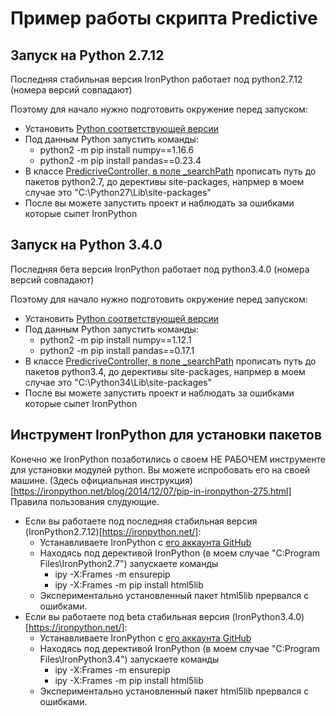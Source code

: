 # Пример работы скрипта Predictive
## Запуск на Python 2.7.12
Последняя стабильная версия IronPython работает под python2.7.12 (номера версий совпадают)

Поэтому для начало нужно подготовить окружение перед запуском:
- Установить [Python соответствующей версии](https://www.python.org/downloads/release/python-2712/)
- Под данным Python запустить команды:
  - python2 -m pip install numpy==1.16.6
  - python2 -m pip install pandas==0.23.4
- В классе [PredicriveController, в поле _searchPath](https://github.com/altamir95/TestPredictive/blob/main/TestPredictive/TestPredictive/Controllers/PredicriveController.cs) прописать путь до пакетов python2.7, до дерективы site-packages, напрмер в моем случае это "C:\Python27\Lib\site-packages"
- После вы можете запустить проект и наблюдать за ошибками которые сыпет IronPython

## Запуск на Python 3.4.0
Последняя бета версия IronPython работает под python3.4.0 (номера версий совпадают)

Поэтому для начало нужно подготовить окружение перед запуском:
- Установить [Python соответствующей версии](https://www.python.org/downloads/release/python-340/)
- Под данным Python запустить команды:
  - python2 -m pip install numpy==1.12.1
  - python2 -m pip install pandas==0.17.1
- В классе [PredicriveController, в поле _searchPath](https://github.com/altamir95/TestPredictive/blob/main/TestPredictive/TestPredictive/Controllers/PredicriveController.cs) прописать путь до пакетов python3.4, до дерективы site-packages, напрмер в моем случае это "C:\Python34\Lib\site-packages"
- После вы можете запустить проект и наблюдать за ошибками которые сыпет IronPython
## Инструмент IronPython для установки пакетов
Конечно же IronPython позаботились о своем НЕ РАБОЧЕМ инструменте для установки модулей python.
Вы можете испробовать его на своей машине.
(Здесь официальная инструкция)[https://ironpython.net/blog/2014/12/07/pip-in-ironpython-275.html]
Правила пользования слудующие.
- Если вы работаете под последняя стабильная версия (IronPython2.7.12)[https://ironpython.net/]:
  - Устанавливаете IronPython с [его аккаунта GitHub](https://github.com/IronLanguages/ironpython2/releases/download/ipy-2.7.12/IronPython-2.7.12.msi)
  - Находясь под дерективой IronPython (в моем случае "C:Program Files\IronPython2.7") запускаете команды 
    - ipy -X:Frames -m ensurepip
    - ipy -X:Frames -m pip install html5lib
  - Экспериментально установленный пакет html5lib прервался с ошибками.
- Если вы работаете под beta стабильная версия (IronPython3.4.0)[https://ironpython.net/]:
  - Устанавливаете IronPython с [его аккаунта GitHub](https://github.com/IronLanguages/ironpython3/releases/download/v3.4.0-beta1/IronPython-3.4.0b1.msi)
  - Находясь под дерективой IronPython (в моем случае "C:Program Files\IronPython3.4") запускаете команды 
    - ipy -X:Frames -m ensurepip
    - ipy -X:Frames -m pip install html5lib
  - Экспериментально установленный пакет html5lib прервался с ошибками.
